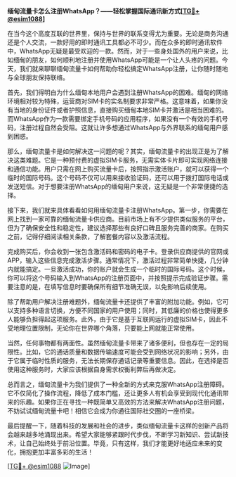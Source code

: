 **缅甸流量卡怎么注册WhatsApp？——轻松掌握国际通讯新方式[[TG💪+ @esim1088](https://t.me/s/esim1088)]**

在当今这个高度互联的世界里，保持与世界的联系变得尤为重要。无论是商务沟通还是个人交流，一款好用的即时通讯工具都必不可少。而在众多的即时通讯软件中，WhatsApp无疑是最受欢迎的一款。然而，对于一些身处国外的用户来说，比如缅甸的朋友，如何顺利地注册并使用WhatsApp可能是一个让人头疼的问题。今天，我们就来聊聊缅甸流量卡如何帮助你轻松搞定WhatsApp注册，让你随时随地与全球朋友保持联络。

首先，我们得明白为什么缅甸本地用户会遇到注册WhatsApp的困难。缅甸的网络环境相对较为特殊，运营商对SIM卡的实名制要求非常严格。这意味着，如果你没有当地的身份证件或者护照信息，直接购买缅甸本地SIM卡并激活是相当困难的。而WhatsApp作为一款需要绑定手机号码的应用程序，如果没有一个有效的手机号码，注册过程自然会受阻。这就让许多想通过WhatsApp与外界联系的缅甸用户感到困惑。

那么，缅甸流量卡是如何解决这一问题的呢？其实，缅甸流量卡的出现正是为了解决这类难题。它是一种预付费的虚拟SIM卡服务，无需实体卡片即可实现网络连接和通信功能。用户只需在网上购买流量卡后，按照指示激活账户，就可以获得一个临时的国际号码。这个号码不仅可以用来接收验证码，还可以用于拨打国际电话或发送短信。对于想要注册WhatsApp的缅甸用户来说，这无疑是一个非常便捷的选择。

接下来，我们就来具体看看如何用缅甸流量卡注册WhatsApp。第一步，你需要在网上找到一家可靠的缅甸流量卡供应商。目前市场上有不少提供类似服务的平台，但为了确保安全性和稳定性，建议选择那些有良好口碑且服务完善的商家。在购买之前，记得仔细阅读相关条款，了解套餐内容以及激活流程。

完成购买后，你会收到一张包含激活码和密码的电子卡。登录供应商提供的官网或APP，输入这些信息完成激活步骤。通常情况下，激活过程非常简单快捷，几分钟内就能搞定。一旦激活成功，你的账户就会生成一个临时的国际号码。这个时候，你可以将这个号码输入到WhatsApp的注册页面中，并按照提示完成验证步骤。需要注意的是，在填写信息时要确保所有细节准确无误，以免影响后续使用。

除了帮助用户解决注册难题外，缅甸流量卡还提供了丰富的附加功能。例如，它可以支持多种语言切换，方便不同国家的用户使用；同时，其低廉的价格也使得更多人能够负担得起这项服务。此外，由于它是基于互联网运行的虚拟SIM卡，因此不受地理位置限制，无论你在世界哪个角落，只要能上网就能正常使用。

当然，任何事物都有两面性。虽然缅甸流量卡带来了诸多便利，但也存在一定的局限性。比如，它的通话质量和数据传输速度可能会受到网络状况的影响；另外，由于它属于临时性质的服务，无法长期保存通话记录等重要信息。因此，在选择是否使用这种服务时，大家应该根据自身需求权衡利弊后再做决定。

总而言之，缅甸流量卡为我们提供了一种全新的方式来克服WhatsApp注册障碍。它不仅简化了操作流程，降低了成本门槛，还让更多人有机会享受到现代化通讯带来的乐趣。如果你正在寻找一种既简单又高效的方法来解决WhatsApp注册问题，不妨试试缅甸流量卡吧！相信它会成为你通往国际社交圈的一座桥梁。

最后提醒一下，随着科技的发展和社会的进步，类似缅甸流量卡这样的创新产品将会越来越多地涌现出来。希望大家能够紧跟时代步伐，不断学习新知识、尝试新技术，让自己始终处于前沿位置。毕竟，只有这样，我们才能更好地适应未来的变化，拥抱更加丰富多彩的生活！

[[TG💪+ @esim1088](https://t.me/s/esim1088) ![Image](https://i.postimg.cc/4NQfJmqS/Snipaste-2025-05-13-00-14-12.png)]